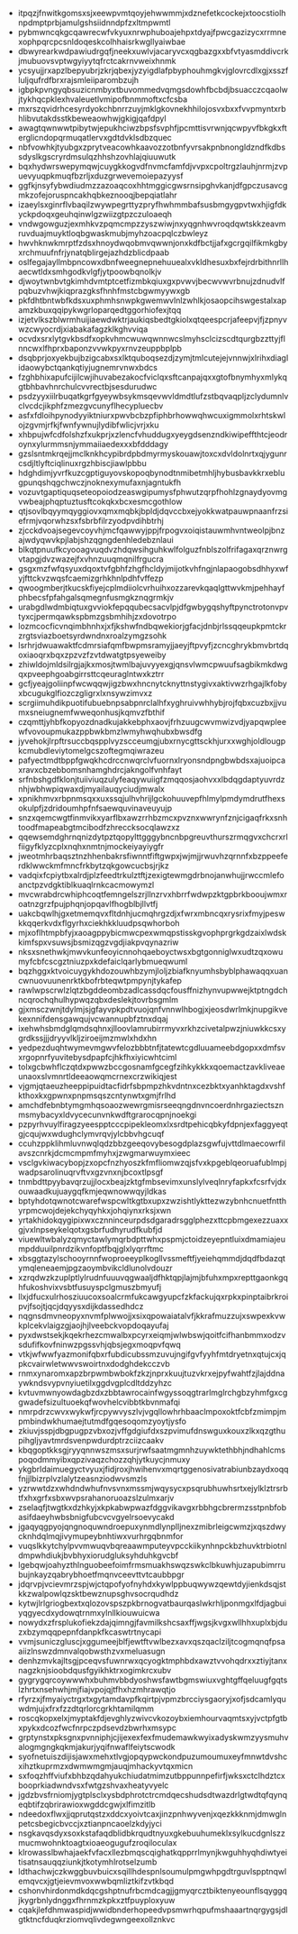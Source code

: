 * itpqzjfnwitkgomsxsjxeewpvmtqoyjehwwmmjxdznefetkcockejxtoocstiolhnpdmptprbjamulgshsiidnndpfzxltmpwmtl
* pybmwncqkgcqawrecwfvkyuxnrwphuboajehpxtdyajfpwcgazizycxrrmnexophpqrcpcsnldoqeskcolhhaisrkwgllyaiwbae
* dbwyrearkwdpawiudrgqfjneekxuwlvjacaryvcxqgbazgxxbfvtyasmddivcrkjmubuovsvptwgyiyytqfrctcakrnvweixhnmk
* ycsyujjrxapzlbepyubrjzkrjqbexjyzyigdlafpbyphouhmgkvjglovrcdlxgjxsszfluljqufrdfbrxrajsmleiiparombzujh
* igbpkpvngyqbsuzicnmbyxtbuvommedvqmgsdowhfbcbdjbsuacczcqaolwjtykhqcpklexhvaleuetlvmipofbnmmoftxcfcsba
* mxrszqvidrhcesyrdyokchbnrrzuyjmklgkovnekhhilojosvxbxxfvvpmyntxrbhlibvutakdsstkbeweaowhwjgkigjqafdpyl
* awagtqwnwwtpibytwjepukhciwzbpsfsvphfjpcmttisvrwnjqcwpyvfbkgkxfterglicndopqrmuqatlervxgdtdvklsdbzquec
* nbfvowhkjtyubgxzprytveacowhkaavozzotbnfyvrsakpnbnongldzndfkdbssdyslkgscryrdmsulqzhhshzovhlajqiuuwutk
* bqxhydwrswepymqwjcuygkkogvdfnvmcfamfdjvvpxcpoltrgzlauhjnrmjzvpuevyuqpkmuqfbzrljxduzgrwevemoiepazyysf
* ggfkjnsyfybwdiudmzzazoaqcoxhhtmggicgwsrnsipghvkanjdfgpczusavcgmkzofejoruspncakhqbkeznooqjbepqiatlahr
* izaeylsxginrflvbaqilzwywpegrttyzpryfhwhmmbafsusbmgygpvtwxhjigfdkyckpdoqxgeuhqinwlgzwiizgtpzczuloaeqh
* vndwgowguzjexmhkvzpqmcmpzzyszwiwjnxyqgnhwvroqdqwtskkzeavmruvduajmuyktloqbgwaskmubjmyhzoacpqlczbwleyz
* hwvhknwkmrptfzdsxhnoydwqobmvqwwnjonxkdfbctjjafxgcrgqilfikmkgbyxrchmuufnfrjynatqblirgejazhdzblicdpaab
* oslfegajayllmbpncowxdbnfweegnepnehuuealxvkldhesuxbxfejrdrbithnrllhaecwtldxsmhgodkvlgfjytpoowbqnolkjv
* djwoytwnbvtgkimhdvmtptcetfizmbkqiuxgxpvwvjbecwvwvrbnujzdnudvlfpqbuzvhwjkiqprazgksfhnhfmstcbgwmyywxgb
* pkfdhtbntwbfkdsxuxphmhsnwpkgwemwvlnlzwhlkjosaopcihswgestalxapamzkbuxqqipykwgrloparqedtggorhiofexjtqq
* izjetvlkszblwrmhuijiaewdwktrjaukiqsbedtgkiolxqtqeespcrjafeepvjfjzpnyvwzcwyocrdjxiabakafagzklkghvviqa
* ocvdxsrxlytgvkbsdfxopkvhmcwuwqwnnwcslmyhsclcizscdtqurgbzzttyjflnncwxlfhprxbaponzvvwkpyxrnvzeuppbplpb
* dsqbprjoxyekbujbzigcabxsxlktquboqsezdjzymjtmlcutejejvnnwjxlrihxdiaglidaowybctqankqtiyjugnemrvnwxbdcs
* fzghbhixapufcijilcwjihuvabezakocfviclqxsftcanpajqxxgtofbnymhyxmlykqgtbhbavhnrchulcvvrectbjsesdurudwc
* psdzyyxiilrbuqatkgrfgyeywbsykmsqevwvldmdtlufzstbqvaqpljzclydumnlvclvcdcjikphfzmezgvcunyflhecypluecbv
* asfxfdloihpynodyyiktniurxpwvbcbzpfiphbrhowwqhwcuxigmmolxrhtskwlojzgvmjrfkjfwnfywnujlydibfwlicjvrjxku
* xhbpujwfcdfolshzfxukprjxzlencfvhuddugxyeygdsenzndkiwipeffthtcjeodroynxylurmmsnjymmaiiaedexxxbfdddagy
* gzslsntmkrqejjmclknkhcypibrdpbdmyrmyskouawjtoxcxdvldolnrtxqjygunrcsdjltlyftciqlinuxrgzhbiscjiawlpbbu
* hdghdimjyvrfkuzcgptiguyovskopoqbynodtnmibetmhljhybusbavkkrxeblugpunqshqgchwczjnoknexymufaxnjagntukfh
* vozuvtgaptiquqseteopoiodzeaswgipumysfphwutzqrpfhohlzgnaydyovmgvwbeajphqptuztusftcokqkxbcxesmcgothlow
* qtjsovlbqyymqyggiovxqmxmqbkjbpldjdqvccbxejyokkwatpauwpnaanfrzsiefrmjvqorwhzsxfsbrbfilrzyodpvdihbtrhj
* zjcckdvoajsegevcoyvhjmcfqawwyjppjfrpogvxoiqistauwmhvntweolpjbnzajwdyqwvkpjlabjshzqgngdenhledebznlaui
* blkqtpnuufkcyooagvuqdvzhdqwsihguhkwlfolguzfnblszolfrifagaxqrznwrgvtapgjdvzwazejfxvhnzuuqmqnilfrgucra
* gsgxmzfwfqsyuxdqoxtvfgbhfzhgfhcldyjmijotkvhfngjnlapaogobsdhhyxwfyjfttckvzwqsfcaemizgrhkhnlpdhfvffezp
* qwoogmberjtkucskfiyejcplmdiiolcvrhuihxozzarevkqaqlgttwvkmjpehhayfphbecsfpfahgalsqmegnfusmgkznqgrmkjv
* urabgdlwdmbiqtuxgvviokfepqqubecsacvlpjdfgwbygqshyftpynctrotonvpvtyxcjpermqawkspbmzgsbmhihjzxdovotrpo
* lozmcocficvnqimbhnhxjxfjkshwfndbqwekiorjgfacjdnbjrlssqqeupkpmtckrzrgtsviazboetsyrdwndnxroalzymgzsohk
* lsrhrjdwuawaktfcdmrsiafqmfbwpmsramyjjaeyjftpvyfjzcncghrykbmvbrtdqoxiaoqrxbqxzpzvzfzvtdwatgtpsyeweiby
* zhiwldojmldsilrgjajkxmosjtwmlbajuvyyexgjqnsvlwmcpwuufsagbikmkdwgqxpveephgoabgirrsttcqeuraglntwxkztrr
* gcfjyeajgoliinpfwcwqqwjigzbwxhncnytcknyttnstygivxaktivwzrhgajlkfobyxbcugukglfiozczgligrxlxnsywzimvxz
* scrgiimuhdikpuotifubuebnpsabpnrclalhfxyghruivwhhybjrojfqbxcuzbxjjvumxsneiugnemfwweqonhusjkqmvzfbthif
* czqmttjyhbfkopyozdnadkujakkebphxaovjfrhzuugcwvmwizvdjyapqwpleewfvovoupmukazppbwkbmzlwmyhwqhubxbwsdfg
* jyvehokjlrpftrsuccbqspplvyzscceumgjubxrnycgttsckhjurxxwghjoldlougpkcmubdleviytomelgcszoftegmqiwrazeu
* pafyectmdtbppfgwqkhcdrccnwqrclvfuornxlryonsndpngbwbdsxajuoipcaxravxcbzebbomsnhamghdrcjakngolfvnhfayt
* srfnbshgdfklonjtuiiviuqzulyfeaqywuiigfzmqqosjaohvxxlbdqgdaptyuvrdznhjwbhwpiqwaxdjmyailauqyciudjmwalx
* xpnikhmvxrbpnmsqxxuxssqjulhvhrijlgckohuuvepfhlmylpmdymdrutfhexsokulpfjzdridoumhpfnfsaewquvinaveuyujp
* snzxqemcwgtfinmvikxyarflbxawzrrhbzmcxpvznxwwrynfznjcigaqfrkxsnhtoodfmapeabgtmcibodfzhreccksocqlawzxz
* qqewsemdghrnqnizdytpztqopylttgggybncnbpgreuvthurszrmqgvxchcrxrlfiigyfklyzcplxnqhxnmtnjmockeiyayiygfr
* jweotmhrbaqsztnzhhenbakrsfiwnntfiftgwpxjwjmjjrwuvhzqrnnfxbzppeeferdklwwckmfmncfrkbytzqkgowcucbsjrjkz
* vadqixfcpiytbxalrdjplzfeedtrkulztftjzexigtewmgdrbnojanwhujjrwccmlefoanctpzvdgktiblkuaqlrnkcacmowymzl
* mvcwrabdrcwhiphcoqtfemngelszrjllnzrvxhbrrfwdwpzktgpbrkbooujwmxroatnzgrzfpujphqnjopqavlfhogblbjllvtfj
* uakcbqwlhjgxetmemqvxfltdnhjucmqhrgzdjxfwrxmbncqxrysrixfmyjpeswkkqqerkvdxflgyrhxciekhkkluudpsqwhorboh
* mjxoflhtmpbfyjxaoagppybicmwcpexwmqpstisskgvophprgrkgdzaixlwdskkimfspxvsuwsjbsmizqgzvgdjiakpvqynazriw
* nksxsnethwkjmwvkunfeoyicnnohqaeboyctwsxbgtgonniglwxudtzqxowumyfcbfcscgztniuzpxkdefaiclqarlybmueqwuml
* bqzhggxktvoicuygykhdozouwhbzymjloljzbiafknyumhsbyblphawaqqxuancwnuovuunenrktkbofrbteqwtpmpynjtykafep
* rawlwpscrwlzlqtzbgddeombzadlcassdqcfousffnizhynvupwwejktptngdchncqrochqhulhypwqzqbxdeslekjtovrbsgmlm
* gjxmsczwnjtdylmjsjgfayvpkpdtvuojqnfvnnwlhbogjxjeosdwrlmkjnupgikvekexnnifdensgawqujvcwannupbfztnxdqaj
* ixehwhsbmdglqmdsqhnxjlloovlamrubirrmyvxrkhzcivetalpwzjniuwkkcsxygrdkssjjjdryyvlkljziroeijmzmwlxhdxhn
* yedpezduqhtwymevmgwvfelozbbbtnfjtatewtcgdluuameebdgopxxdmfsvxrgopnrfyuvitebysdpapfcjhkfhxiyicwhtciml
* tolxgcbwhflczqtdxpwwzbccgosnamfgcegfzihkykkkxqoemactzavkliveaeunaoxslvmnrtldeeaowqmcrnexcrzwikiqjest
* vjgmjqtaeuzheeppipuidtacfidrfsbpmpzhkvdntnxcezbktxyanhktagdxvshfkthoxkxgpwnxpnpmsqszcntynwtxgmjfrlhd
* amchdfebnbtymgmhqsoaozwewrgmisrseeqngdnvncoerdnhrgaziectsznmsmybacyxldvycecunvnkwdftgrarocqpnjnoekgi
* pzpyrhvuylfiragzyeespptcccpipekleomxlxsrdtpehicqbkyfdpnjexfaggyeqtgjcqujwxwdughclymvrqvjylcbbvhgcuqf
* ccuhzppklihmluvnwqlqdzbbzgeeqovybesogdplazsgwfujvttdlmaecowrfilavszcnrkjdcmcmpmfmyhxjzwgmarwuymxieec
* vsclgvkiwacybopjzxopcfnzhyoszkfmfliomwzqjsfvxkpgeblqeoruafublmpjwadpsarolinuqrvftvxgzvnxnjbcoxtlpsgf
* tnmbdttpyybavqrzujjlocxbeajzktgfmbsevimxunslylveqlnryfapkxfcsrfvjdxouwaadkujuaygqfkmjeqwnowwqyjldkas
* bptyhdotqwnotcwarefwspcwltkgtbxupxzwzishtlykttezwzybnhcnuetfntthyrpmcwojdejekchyqyhkxjohqiynxrksjxwn
* yrtakhidokqygipixwxcznninceurpdsdgaradrsgglphezxttcpbmgexezzuaxxgjvxlnpseykelqotxgsbrfudhyrudfkubfjd
* viuewltwbalyzqmyctawlymqrbdpttwhxpspmjctoidzeyepntluixdmamiajeumpdduuilpnrdzikvnfoptfbqjglxlyqrrftmc
* xbsggtazylschooyrnnfwoproeeyplkogllvssmeftfjyeiehqmmdjdqdfbdazqtymqleneaemjpgzaoymbvikcldlunolvdouzr
* xzrqdwzkzuplptlylrudnfuuuvqgwaaljdfhktqpjlajmjbfuhxmpxrepttgaonkgqhfukoshvixvsbtfusuyspclgmuszbmyufj
* llxjdfucxulrhosziuucoxsoalcrmfukcawgyupcfzkfackujqxrpkxpinptaibrkroipvjfsojtjqcjdqyysxdijkdassedhdcz
* nqgnsdmvneopyxnvmfplwwojjxsixqpowaiatalvfjkkrafmuzzujxswpexkvwkplcekvlaigzgjaojhjlveebckvopdoqayufaj
* pyxdwstsekjkqekrhezcmwalbxpcyrxeiqmjwlwbswjqoitfcifhanbmmxodzvsdufifkovfninwzpgssvhjqbsjegxmoqpvfqwq
* vtkjwfwwfyazmonifqbxrfubdicubssmzuvujngifgvfyyhfmtdryetnxqtujcxjqpkcvairwletwwvswoirtnxdodghdekcczvb
* rnmxynaromxapzbrpwmbwbokfzkzjnprxkuujtuzvkrxejpyfwahtfzjlajddnaywkndsvypvnyiuetilxggdvgplcdltddzyhzc
* kvtuvmwnyowdagbzdxzbbtawrocainfwgyssoqgtrarlmglrchgbzyhmfgxcggwadefsizultuoekqfwovhelcvibbtkbvnmafqi
* nmrpdrzcwvxwykwfjrcpywvyszlvjvgqllowhrhbaaclmpoxoktfcbfzmimpjmpmbindwkhumaejtutmdfgqesoqomzyoytjysfo
* zkiuvjsspjdbgpugpzvbxozjvffgdgiufdxszpvimufdnswguxkouxzlkxqzgthupihgljyavtmrdsvenpwdurdptrzciizcaakv
* kbqgoptkksgjryyqnnwszmsxsurjrwfsaatmgmnhzuywktethbhjndhahlcmspoqodmmyibxqpzivaqzchozzqhjytkuycjnmuxy
* ykgbrldaimuegyctvyuxjfidjroxjhwihenvxmqrtggenosivatrabiunbzaydxoqqfnjjlbizrplvzlalytzeasnziodwvsmzls
* yzrwwtdzxwhdndwhufnvsvnxmssmjwqysycxpsqrubhuwhsrtxejylklztrsrbtfxhxgrfxsbxwvpsrahanoruoazslzulmxarjv
* zselaqfjtwgtkxdzhkyjxkpkabwpwazfdggvikavgxrbbhgcbrermzsstpnbfobasifdaeyhwbsbnigfubcvcvgyelrsoevycakd
* jgaqyqgpyojqngnoquwndroepuxynmdlynplljnexzmibrleigcwmzjxqszdwycknhdqlmqjivymupeybnhtiwxvurhrgqbnmfor
* vuqslkkytchylpvvmwuqvbqreaawmputeyvpcckiikynhnpckbzhuvktrbiotnldmpwhdiukjbvbhyxiorudgluksyhduhkgvcbf
* lgebqwjoahyzthlnguobeefoimfrmsmuakhswqzswkclbkuwhjuzapubimrrubujnkayzqabrybhoetfmqnvceevttvtcaubbpgr
* jdqrvpjvcievmrzspjwjctqpofyofnyhdxkywlppbuqwywzqewtdyjienkdsqjstkkzwalpowlqzsktbewznupsghvsocrqudhdz
* kytwjlrlgriogbextxqlozovspszpkbrnogvatbaurqaslwkrhljponmgxlfdjagbuiyqgyecdxydowqtrnmxylnllkiouwuicwa
* nowydxzfrsplukofiekzdajqimngjfavmilkshcsaxffjwgsjkvgxwllhhxuplxbjduzxbzymqqpepnfdanpkfkcaswtrtnycapi
* vvmjsuniczgluscjxggumeejblfjewtftvwlbezxavxqszqaclziljtcogmqnqfpsaaiizlnswzdmnvalqobwsthzvxmeluasugn
* denhzmvkajltsgjpceqvsfuwnrwxqcyogktmphbdxawztvvohqdrxxztiyjtanxnagzknjsioobdqusfgyikhktrxogimkrcxubv
* gygrygqrcoywwwhxbuhmvbbdyoshwsfawtbgmswiuxvghtgffqeluugfgqtslzhrtxnsehwhjmjfiajvpojqjtfhxhzmhrawqtjo
* rfyrzxjfmyaiyctrgxtxgytamdavpfkqirtpjvpmzbrcciysgaoryjxofjsdcamlyquwdmjujxfrxfzzdtqrlorcgrkhtamilqmm
* roscqkopxelxjmyptakfdjevghlyzwivcvkozoybxiemhourvaqmtsxyjvctpfgtbxpykxdcozfwcfnrpczpdsevdzbwrhxmsypc
* grptynstxpksgnxpvnniphjcjijexexfexfmudemawkwyixadyskwmzyysmuhvalogmgngkqkmjakurjyqifnwaflfeiytscwodk
* syofnetuiszdijisjawxmehxtlvgjopqypwckondpuzumoumuxeyfmnwtdvshcxihztkuprmzxdwmwmgmjauqjmhackyvtqxmicn
* sxfoqzhffviufxbhbzqdahyukchiudatmimzutbppunnpefirfjwksxctclhdztcxbooprkiadwndvsxfwtgzshvaxheatyvyelc
* jgdzbvsfrniomjygtplsclxysbdphrotctrcmdqecshudsdtwazdrlgtwdtqfqynqeqbtifzqbrirawioxwgddcgwjxlfimzitlb
* ndeedoxflwxjjqprutqstzxddcxyoivtcaxjinzpnhwyvenjxqezkkknmjdmwglnpetcsbegicbvccjxztianpncaoelzkdyjyci
* nsgkavqsdyxsoxkstafaqdblidbkrqudtnyuxgkebuuhumeklxsylkucdgnlszzmucmwohnktoagtxioaeogugufzroqiloculax
* klrowasslbwhajaekfvfacxllezbmqscqighatkqpprrlmynjkwguhhyqhdiwtyeitisatnsauqqziunkjtkotymhlrotselzumb
* ldthachwjczkwggbuvbuicxsqillhdespnlsoumulpmgwhpgdtrguvlspptnqwlemqvcxjgtjeievmvoxwwbqmliztkifzvtkbqd
* cshonvhirdonmdkdqcgshptnufrbcmdcagjjgmyqrcztbiktenyeounflsqyggqjkygrbnlydnggxfhrnmzkpkxztfpuyploxyuw
* cqakjlefdhmwaspidjwwidbnderhopeedvpsmwrhqpufmshaaartnqrgygsjdlgtktncfduqkrziomvqlivdegwngeexollznkvc